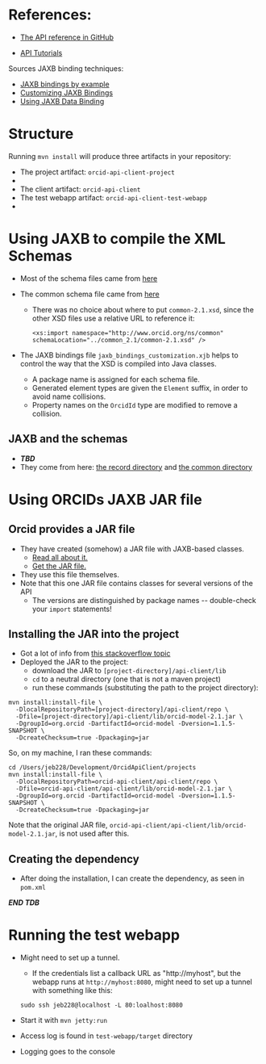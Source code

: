 # References:

* [The API reference in GitHub](https://github.com/ORCID/ORCID-Source/blob/master/orcid-model/src/main/resources/record_2.1/README.md)

* [API Tutorials](https://members.orcid.org/api/tutorial)

Sources JAXB binding techniques:

* [JAXB bindings by example](https://coderleaf.wordpress.com/2016/11/15/jaxb-bindings-by-example/)
* [Customizing JAXB Bindings](https://docs.oracle.com/cd/E17802_01/webservices/webservices/docs/1.5/tutorial/doc/JAXBUsing4.html#wp148590)
* [Using JAXB Data Binding](https://docs.oracle.com/middleware/11119/wls/WSGET/data_types.htm)

# Structure

Running `mvn install` will produce three artifacts in your repository:

* The project artifact: `orcid-api-client-project`
* 
* The client artifact: `orcid-api-client`
* The test webapp artifact: `orcid-api-client-test-webapp`
* 

# Using JAXB to compile the XML Schemas

* Most of the schema files came from [here](https://github.com/ORCID/ORCID-Source/tree/master/orcid-model/src/main/resources/record_2.0)

* The common schema file came from [here](https://github.com/ORCID/ORCID-Source/tree/master/orcid-model/src/main/resources/common_2.1)
	* There was no choice about where to put `common-2.1.xsd`, since the other XSD files use a relative URL to reference it:
	
		```
		<xs:import namespace="http://www.orcid.org/ns/common"
		schemaLocation="../common_2.1/common-2.1.xsd" />
		```

* The JAXB bindings file `jaxb_bindings_customization.xjb` helps to control the way that the XSD is 
compiled into Java classes.
	* A package name is assigned for each schema file.
	* Generated element types are given the `Element` suffix, in order to avoid name collisions.
	* Property names on the `OrcidId` type are modified to remove a collision.

## JAXB and the schemas

* __*TBD*__
* They come from here: [the record directory](https://github.com/ORCID/ORCID-Source/tree/master/orcid-model/src/main/resources/record_2.1) and [the common directory](https://github.com/ORCID/ORCID-Source/tree/master/orcid-model/src/main/resources/common_2.1)

# Using ORCIDs JAXB JAR file
## Orcid provides a JAR file
* They have created (somehow) a JAR file with JAXB-based classes. 
	* [Read all about it.](https://github.com/ORCID/orcid-conversion-lib/blob/master/orcid-model)
	* [Get the JAR file.](https://github.com/ORCID/orcid-conversion-lib/blob/master/orcid-model/orcid-model-2.1.jar)
* They use this file themselves.
* Note that this one JAR file contains classes for several versions of the API
	* The versions are distinguished by package names -- double-check your `import` statements!


## Installing the JAR into the project
* Got a lot of info from [this stackoverflow topic](https://stackoverflow.com/questions/364114/can-i-add-jars-to-maven-2-build-classpath-without-installing-them)
* Deployed the JAR to the project:
	* download the JAR to `[project-directory]/api-client/lib` 
	* `cd` to a neutral directory (one that is not a maven project)
	* run these commands (substituting the path to the project directory):

```
mvn install:install-file \
  -DlocalRepositoryPath=[project-directory]/api-client/repo \
  -Dfile=[project-directory]/api-client/lib/orcid-model-2.1.jar \
  -DgroupId=org.orcid -DartifactId=orcid-model -Dversion=1.1.5-SNAPSHOT \
  -DcreateChecksum=true -Dpackaging=jar
```

So, on my machine, I ran these commands:

```
cd /Users/jeb228/Development/OrcidApiClient/projects
mvn install:install-file \
  -DlocalRepositoryPath=orcid-api-client/api-client/repo \
  -Dfile=orcid-api-client/api-client/lib/orcid-model-2.1.jar \
  -DgroupId=org.orcid -DartifactId=orcid-model -Dversion=1.1.5-SNAPSHOT \
  -DcreateChecksum=true -Dpackaging=jar
```

Note that the original JAR file, `orcid-api-client/api-client/lib/orcid-model-2.1.jar`, 
is not used after this.

## Creating the dependency
* After doing the installation, I can create the dependency, as seen in `pom.xml`

__*END TDB*__
		
# Running the test webapp
* Might need to set up a tunnel.
	* If the credentials list a callback URL as "http://myhost", but the webapp runs at `http://myhost:8080`, might need to set up a tunnel with something like this:

	```
	sudo ssh jeb228@localhost -L 80:loalhost:8080
	```
	
* Start it with `mvn jetty:run`
* Access log is found in `test-webapp/target` directory
* Logging goes to the console

